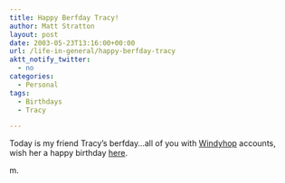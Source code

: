 ```yaml
---
title: Happy Berfday Tracy!
author: Matt Stratton
layout: post
date: 2003-05-23T13:16:00+00:00
url: /life-in-general/happy-berfday-tracy
aktt_notify_twitter:
  - no
categories:
  - Personal
tags:
  - Birthdays
  - Tracy

---
```

Today is my friend Tracy&#8217;s berfday&#8230;all of you with [Windyhop][1] accounts, wish her a happy birthday [here][2].

m.

 [1]: https://windyhop.org
 [2]: https://windyhop.org/cgi-bin/ultimatebb.cgi?ubb=get_topic;f=10;t=008663